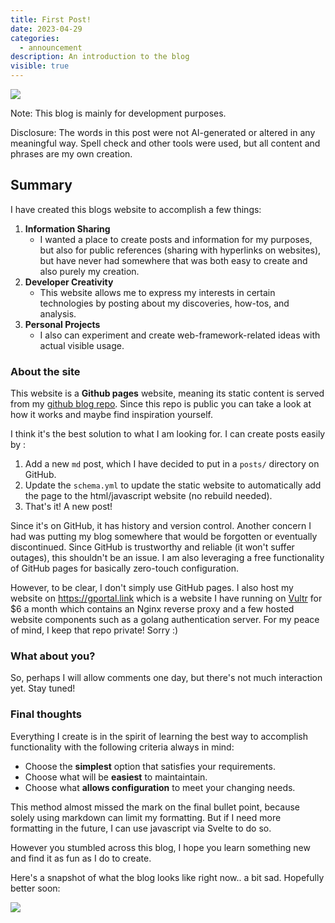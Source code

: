 ```yaml
---
title: First Post!
date: 2023-04-29
categories:
  - announcement
description: An introduction to the blog
visible: true
---
```


![](https://raw.githubusercontent.com/Tarikul-Islam-Anik/Animated-Fluent-Emojis/master/Emojis/Activities/Party%20Popper.png)

Note: This blog is mainly for development purposes.

Disclosure: The words in this post were not AI-generated or altered in any meaningful way. Spell check and other tools were used, but all content and phrases are my own creation.

## Summary

I have created this blogs website to accomplish a few things:

1.  **Information Sharing**
    - I wanted a place to create posts and information for my purposes, but also for public references (sharing with hyperlinks on websites), but have never had somewhere that was both easy to create and also purely my creation.
2.  **Developer Creativity**
    - This website allows me to express my interests in certain technologies by posting about my discoveries, how-tos, and analysis.
3.  **Personal Projects**
    - I also can experiment and create web-framework-related ideas with actual visible usage.

### About the site

This website is a **Github pages** website, meaning its static content is served from my [github blog repo](https://github.com/gtsteffaniak/blog). Since this repo is public you can take a look at how it works and maybe find inspiration yourself.

I think it's the best solution to what I am looking for. I can create posts easily by :

1.  Add a new `md` post, which I have decided to put in a `posts/` directory on GitHub.
2.  Update the `schema.yml` to update the static website to automatically add the page to the html/javascript website (no rebuild needed).
3. That's it! A new post!

Since it's on GitHub, it has history and version control. Another concern I had was putting my blog somewhere that would be forgotten or eventually discontinued. Since GitHub is trustworthy and reliable (it won't suffer outages), this shouldn't be an issue. I am also leveraging a free functionality of GitHub pages for basically zero-touch configuration.

However, to be clear, I don't simply use GitHub pages. I also host my website on https://gportal.link which is a website I have running on [Vultr](vultr.com) for $6 a month which contains an Nginx reverse proxy and a few hosted website components such as a golang authentication server. For my peace of mind, I keep that repo private! Sorry :)

### What about you?

So, perhaps I will allow comments one day, but there's not much interaction yet. Stay tuned!

### Final thoughts

Everything I create is in the spirit of learning the best way to accomplish functionality with the following criteria always in mind:

- Choose the **simplest** option that satisfies your requirements.
- Choose what will be **easiest** to maintaintain.
- Choose what **allows configuration** to meet your changing needs.

This method almost missed the mark on the final bullet point, because solely using markdown can limit my formatting. But if I need more formatting in the future, I can use javascript via Svelte to do so.

However you stumbled across this blog, I hope you learn something new and find it as fun as I do to create.

Here's a snapshot of what the blog looks like right now.. a bit sad. Hopefully better soon:

![](https://i.imgur.com/D6B2xip.png)
